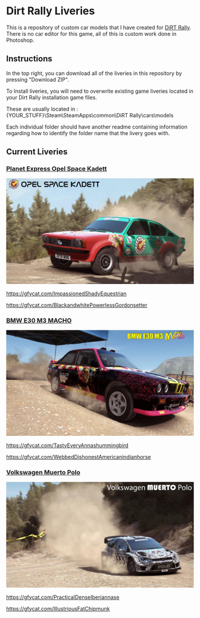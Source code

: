 # Dirt Rally Liveries

This is a repository of custom car models that I have created for [DiRT Rally](http://dirtgame.com/). There is no car editor for this game, all of this is custom work done in Photoshop.

## Instructions

In the top right, you can download all of the liveries in this repository
by pressing "Download ZIP".

To Install liveries, you will need to overwrite existing game liveries located
in your Dirt Rally installation game files.

These are usually located in : {YOUR_STUFF}\Steam\SteamApps\common\DiRT Rally\cars\models

Each individual folder should have another readme containing information regarding how to
identify the folder name that the livery goes with.

## Current Liveries

### [Planet Express Opel Space Kadett](https://github.com/pcostanz/liveries/tree/master/kadett/planet_express)

[![Planet Express Opel Space Kadett](https://raw.githubusercontent.com/pcostanz/liveries/master/kadett/planet_express/cover.jpg "Planet Express Opel Space Kadett")](https://github.com/pcostanz/liveries/tree/master/kadett/planet_express)

https://gfycat.com/ImpassionedShadyEquestrian

https://gfycat.com/BlackandwhitePowerlessGordonsetter

### [BMW E30 M3 MACHO](https://github.com/pcostanz/liveries/tree/master/m3/macho)

[![BMW E30 M3 MACHO](https://raw.githubusercontent.com/pcostanz/liveries/master/m3/macho/cover.jpg "BMW E30 M3 MACHO")](https://github.com/pcostanz/liveries/tree/master/m3/macho)

https://gfycat.com/TastyEveryAnnashummingbird

https://gfycat.com/WebbedDishonestAmericanindianhorse

### [Volkswagen Muerto Polo](https://github.com/pcostanz/liveries/tree/master/polo/muerto)

[![Volkswagen Muerto Polo](https://raw.githubusercontent.com/pcostanz/liveries/master/polo/muerto/cover.jpg "Volkswagen Muerto Polo")](https://github.com/pcostanz/liveries/tree/master/polo/muerto)

https://gfycat.com/PracticalDenseIberiannase

https://gfycat.com/IllustriousFatChipmunk
